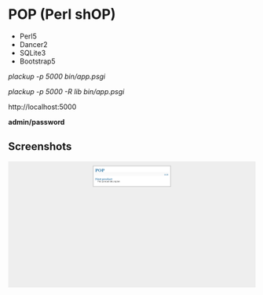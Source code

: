 # POP (Perl shOP)

* Perl5
* Dancer2
* SQLite3
* Bootstrap5

*plackup -p 5000 bin/app.psgi*

*plackup -p 5000 -R lib bin/app.psgi*

http://localhost:5000

**admin/password**

## Screenshots

![Home](screenshots/home.png "Home")


